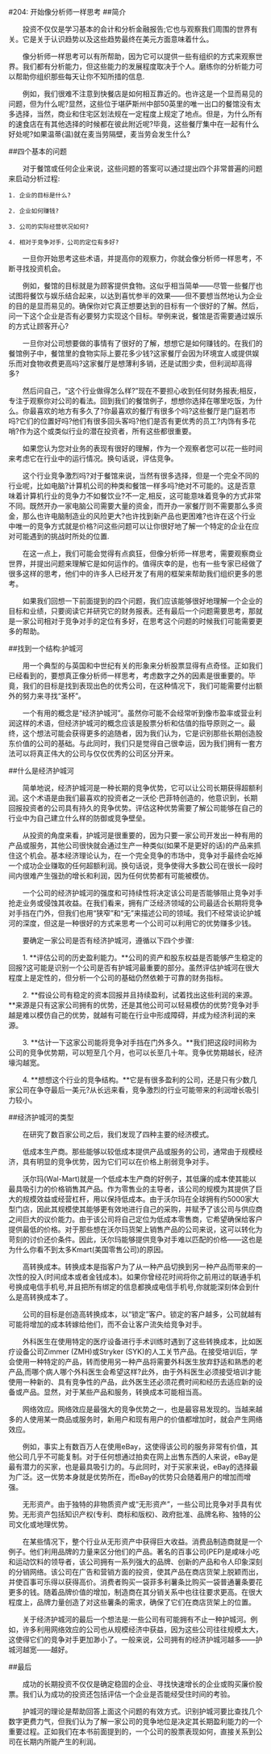 #204: 开始像分析师一样思考
##简介

　　投资不仅仅是学习基本的会计和分析金融报告;它也与观察我们周围的世界有关。它是关于认识趋势以及这些趋势最终在美元方面意味着什么。

　　像分析师一样思考可以有所帮助，因为它可以提供一些有组织的方式来观察世界。我们都有分析能力，但这些能力的发展程度取决于个人。磨练你的分析能力可以帮助你组织那些每天让你不知所措的信息.

　　例如，我们很难不注意到快餐店是如何相互靠近的。也许这是一个显而易见的问题，但为什么呢?显然，这些位于堪萨斯州中部50英里的唯一出口的餐馆没有太多选择，当然，商业和住宅区划法规在一定程度上规定了地点。但是，为什么所有的速食店在有其他选择的时候都在彼此附近呢?毕竟，这些餐厅集中在一起有什么好处呢?如果温蒂(温)就在麦当劳隔壁，麦当劳会发生什么?

##四个基本的问题

　　对于餐馆或任何企业来说，这些问题的答案可以通过提出四个非常普遍的问题来启动分析过程:

    1. 企业的目标是什么?
    
    2. 企业如何赚钱?

    3. 公司的实际经营状况如何?

    4. 相对于竞争对手，公司的定位有多好?

　　一旦你开始思考这些术语，并提高你的观察力，你就会像分析师一样思考，不断寻找投资机会。

　　例如，餐馆的目标就是为顾客提供食物。这似乎相当简单——尽管一些餐厅也试图将餐饮与娱乐结合起来，以达到喜忧参半的效果——但不要想当然地认为企业的目的是显而易见的。确保你对它真正想要达到的目标有一个很好的了解。然后，问一下这个企业是否有必要努力实现这个目标。举例来说，餐馆是否需要通过娱乐的方式让顾客开心?

　　一旦你对公司想要做的事情有了很好的了解，想想它是如何赚钱的。在我们的餐馆例子中，餐馆里的食物实际上要花多少钱?这家餐厅会因为环境宜人或提供娱乐而对食物收费更高吗?这家餐厅是想薄利多销，还是试图少卖，但利润却高得多?

　　然后问自己，“这个行业做得怎么样?”现在不要担心收到任何财务报表;相反，专注于观察你对公司的看法。回到我们的餐馆例子，想想你选择在哪里吃饭，为什么。你最喜欢的地方有多久了?你最喜欢的餐厅有很多个吗?这些餐厅是门庭若市吗?它们的位置好吗?他们有很多回头客吗?他们是否有更优秀的员工?内饰有多花哨?作为这个或类似行业的潜在投资者，所有这些都很重要。

　　如果您认为您对业务的表现有很好的理解，作为一个观察者您可以花一些时间来考虑它在行业中的运行情况。换句话说，评估竞争。

　　这个行业竞争激烈吗?对于餐馆来说，当然有很多选择，但是一个完全不同的行业呢，比如电脑?计算机公司的种类和餐馆一样多吗?绝对不可能的。这是否意味着计算机行业的竞争力不如餐饮业?不一定,相反，这可能意味着竞争的方式非常不同。既然开办一家电脑公司需要大量的资金，而开办一家餐厅则不需要那么多资金，那么也许电脑制造业的风险更大?也许找到新产品也更困难?也许在这个行业中唯一的竞争方式就是价格?问这些问题可以让你很好地了解一个特定的企业在应对可能遇到的挑战时所处的位置.

　　在这一点上，我们可能会觉得有点疯狂，但像分析师一样思考，需要观察商业世界，并提出问题来理解它是如何运作的。值得庆幸的是，也有一些专家已经做了很多这样的思考，他们中的许多人已经开发了有用的框架来帮助我们组织更多的思考。

　　如果我们回想一下前面提到的四个问题，我们应该能够很好地理解一个企业的目标和业绩，只要阅读它并研究它的财务报表。还有最后一个问题需要思考，那就是一家公司相对于竞争对手的定位有多好，在思考这个问题的时候我们可能需要更多的帮助。

##找到一个结构:护城河

　　用一个典型的与英国和中世纪有关的形象来分析股票显得有点奇怪。正如我们已经看到的，要想真正像分析师一样思考，考虑数字之外的因素是很重要的。毕竟，我们的目标是找到表现出色的优秀公司，在这种情况下，我们可能需要付出额外的努力来寻找“圣杯”。

　　一个有用的概念是“经济护城河”。虽然你可能不会经常听到像市盈率或营业利润这样的术语，但经济护城河的概念应该是股票分析和估值的指导原则之一。最终，这个想法可能会获得更多的追随者，因为我们认为，它是识别那些长期创造股东价值的公司的基础。与此同时，我们只是觉得自己很幸运，因为我们拥有一套方法可以将真正伟大的公司与仅仅优秀的公司区分开来。

##什么是经济护城河

　　简单地说，经济护城河是一种长期的竞争优势，它可以让公司长期获得超额利润。这个术语是由我们最喜欢的投资者之一沃伦·巴菲特创造的，他意识到，长期回报投资者的公司具有持久的竞争优势。评估这种优势需要了解公司能够在自己的行业中为自己建立什么样的防御或竞争壁垒。

　　从投资的角度来看，护城河是很重要的，因为只要一家公司开发出一种有用的产品或服务，其他公司很快就会通过生产一种类似(如果不是更好的话)的产品来抓住这个机会。基本经济理论认为，在一个完全竞争的市场中，竞争对手最终会吃掉一个成功企业赚取的任何超额利润。换句话说，竞争使得大多数公司在很长一段时间内很难产生强劲的增长和利润，因为任何优势都有可能被模仿。

　　一个公司的经济护城河的强度和可持续性将决定该公司是否能够阻止竞争对手抢走业务或侵蚀其收益。在我们看来，拥有广泛经济领域的公司最适合长期将竞争对手挡在门外，但我们也用“狭窄”和“无”来描述公司的领域。我们不经常谈论护城河的深度，但这是一种很好的方式来思考一个公司可以利用它的优势赚多少钱。

　　要确定一家公司是否有经济护城河，遵循以下四个步骤:

　　1. **评估公司的历史盈利能力。**公司的资产和股东权益是否能够产生稳定的回报?这可能是识别一个公司是否有护城河最重要的部分。虽然评估护城河在很大程度上是定性的，但分析一个公司的基础仍然依赖于可靠的财务指标。

　　2. **假设公司有稳定的资本回报并且持续盈利，试着找出这些利润的来源。**来源是只有这家公司拥有的优势，还是其他公司可以轻易模仿的优势?竞争对手越是难以模仿自己的优势，就越有可能在行业中形成障碍，并成为经济利润的来源。

　　3. **估计一下这家公司能将竞争对手挡在门外多久。**我们把这段时间称为公司的竞争优势期，可以短至几个月，也可以长至几十年。竞争优势期越长，经济壕沟越宽。

　　4. **想想这个行业的竞争结构。**它是有很多盈利的公司，还是只有少数几家公司在争夺最后一美元?从长远来看，竞争激烈的行业可能带来的利润增长吸引力较小。

##经济护城河的类型

　　在研究了数百家公司之后，我们发现了四种主要的经济模式。

　　低成本生产商。那些能够以较低成本提供产品或服务的公司，通常由于规模经济，具有明显的竞争优势，因为它们可以在价格上削弱竞争对手。

　　沃尔玛(Wal-Mart)就是一个低成本生产商的好例子，其低廉的成本使其能以最具吸引力的价格销售其产品。作为零售业的主导者，该公司的规模为其提供了巨大的规模效益或经营杠杆，用以保持低成本。由于沃尔玛在全球拥有约5000家大型门店，因此其规模使其能够更有效地进行自己的采购，并赋予了该公司与供应商之间巨大的议价能力。由于该公司将自己定位为低成本零售商，它希望确保给客户提供最低的价格。对于那些想在沃尔玛货架上销售产品的公司来说，这可以转化为苛刻的讨价还价条件。因此，沃尔玛能够提供竞争对手难以匹配的价格——这也是为什么你看不到太多Kmart(美国零售公司)的原因。

　　高转换成本。转换成本是指客户为了从一种产品切换到另一种产品而带来的一次性的投入(时间成本或者金钱成本)。如果你曾经花时间将你之前用过的联通手机号换成电信手机号,并且把所有绑定的信息都换成电信手机号,你就能深刻体会到什么是高转换成本了。

　　公司的目标是创造高转换成本，以“锁定”客户。锁定的客户越多，公司就越有可能将增加的成本转嫁给他们，而不会让客户流失给竞争对手。

　　外科医生在使用特定的医疗设备进行手术训练时遇到了这些转换成本，比如医疗设备公司Zimmer (ZMH)或Stryker (SYK)的人工关节产品。在接受培训后，学会使用一种特定的产品，转而使用另一种产品将需要外科医生放弃舒适和熟悉的老产品,而哪个病人哪个外科医生会希望这样?此外，由于外科医生必须接受培训才能使用一种新的、具有竞争性的产品，此外医生还必须花费时间和经历去适应新的设备或产品。显然，对于某些产品和服务，转换成本可能相当高。

　　网络效应。网络效应是最强大的竞争优势之一，也是最容易发现的。当越来越多的人使用某一商品或服务时，新用户和现有用户的价值都增加时，就会产生网络效应。

　　例如，事实上有数百万人在使用eBay，这使得该公司的服务非常有价值，其他公司几乎不可能复制。对于任何想通过拍卖在网上出售东西的人来说，eBay是最有潜力的买家，也是最具吸引力的。与此同时，对于买家来说，eBay的选择最为广泛。这一优势本身就是优势所在，而eBay的优势只会随着用户的增加而增强。

　　无形资产。由于独特的非物质资产或“无形资产”，一些公司比竞争对手具有优势。无形资产包括知识产权(专利、商标和版权)、政府批准、品牌名称、独特的公司文化或地理优势。

　　在某些情况下，整个行业从无形资产中获得巨大收益。消费品制造商就是一个例子。他们利用品牌的力量来区分他们的产品。著名的百事公司(PEP)是咸味小吃和运动饮料的领导者，该公司拥有一系列强大的品牌、创新的产品和令人印象深刻的分销网络。该公司在广告和营销方面的投资，使其产品在商店货架上脱颖而出，并使百事可乐得以获得高价。消费者购买一袋菲多利薯条比购买一袋普通薯条要花更多的钱。随着品牌价值的增加，制造商在其分销关系中也往往要求更高。在很大程度上，品牌力量创造了对这些薯条的需求，确保了它们在商店货架上的位置。

　　关于经济护城河的最后一个想法是:一些公司有可能拥有不止一种护城河。例如，许多利用网络效应的公司也从规模经济中获益，因为这些公司往往规模太大，这使得它们的竞争对手更加渺小了。一般来说，公司拥有的经济护城河越多——护城河越宽——越好。

##最后

　　成功的长期投资不仅仅是确定稳固的企业、寻找快速增长的企业或购买廉价股票。我们认为成功的投资还包括评估一个企业是否能经受住时间的考验。

　　护城河的理论是帮助回答上面这个问题的有效方式。识别护城河要比查找几个数字更费力气，但我们认为了解一家公司的竞争地位是决定其长期盈利能力的一个重要过程。正如我们在本书前面提到的，一个公司的股票表现如何，直接关系到公司在长期内所能产生的利润。

